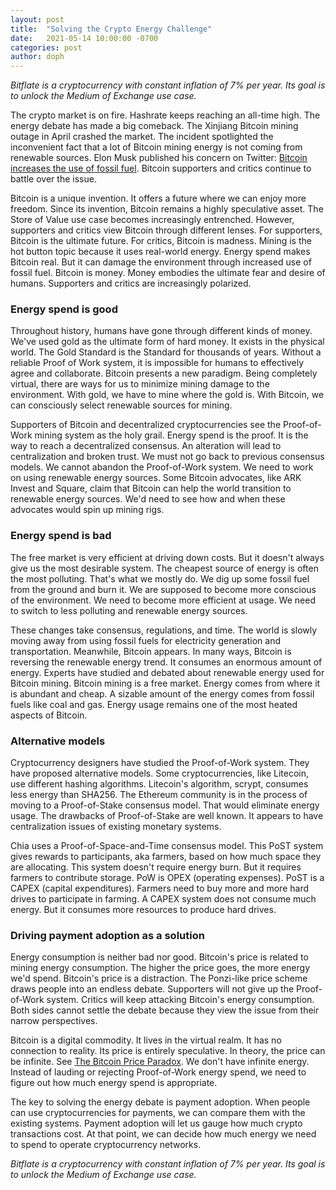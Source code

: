 ```yaml
---
layout: post
title:  "Solving the Crypto Energy Challenge"
date:   2021-05-14 10:00:00 -0700
categories: post
author: doph
---
```


*Bitflate is a cryptocurrency with constant inflation of 7% per year. Its goal is to unlock the Medium of Exchange use case.*

The crypto market is on fire. Hashrate keeps reaching an all-time high. The energy debate has made a big comeback. The Xinjiang Bitcoin mining outage in April crashed the market. The incident spotlighted the inconvenient fact that a lot of Bitcoin mining energy is not coming from renewable sources. Elon Musk published his concern on Twitter: [Bitcoin increases the use of fossil fuel](https://twitter.com/elonmusk/status/1392602041025843203). Bitcoin supporters and critics continue to battle over the issue.

Bitcoin is a unique invention. It offers a future where we can enjoy more freedom. Since its invention, Bitcoin remains a highly speculative asset. The Store of Value use case becomes increasingly entrenched. However, supporters and critics view Bitcoin through different lenses. For supporters, Bitcoin is the ultimate future. For critics, Bitcoin is madness. Mining is the hot button topic because it uses real-world energy. Energy spend makes Bitcoin real. But it can damage the environment through increased use of fossil fuel. Bitcoin is money. Money embodies the ultimate fear and desire of humans. Supporters and critics are increasingly polarized.

### Energy spend is good

Throughout history, humans have gone through different kinds of money. We've used gold as the ultimate form of hard money. It exists in the physical world. The Gold Standard is the Standard for thousands of years. Without a reliable Proof of Work system, it is impossible for humans to effectively agree and collaborate. Bitcoin presents a new paradigm. Being completely virtual, there are ways for us to minimize mining damage to the environment. With gold, we have to mine where the gold is. With Bitcoin, we can consciously select renewable sources for mining.

Supporters of Bitcoin and decentralized cryptocurrencies see the Proof-of-Work mining system as the holy grail. Energy spend is the proof. It is the way to reach a decentralized consensus. An alteration will lead to centralization and broken trust. We must not go back to previous consensus models. We cannot abandon the Proof-of-Work system. We need to work on using renewable energy sources. Some Bitcoin advocates, like ARK Invest and Square, claim that Bitcoin can help the world transition to renewable energy sources. We'd need to see how and when these advocates would spin up mining rigs.

### Energy spend is bad

The free market is very efficient at driving down costs. But it doesn't always give us the most desirable system. The cheapest source of energy is often the most polluting. That's what we mostly do. We dig up some fossil fuel from the ground and burn it. We are supposed to become more conscious of the environment. We need to become more efficient at usage. We need to switch to less polluting and renewable energy sources.

These changes take consensus, regulations, and time. The world is slowly moving away from using fossil fuels for electricity generation and transportation. Meanwhile, Bitcoin appears. In many ways, Bitcoin is reversing the renewable energy trend. It consumes an enormous amount of energy. Experts have studied and debated about renewable energy used for Bitcoin mining. Bitcoin mining is a free market. Energy comes from where it is abundant and cheap. A sizable amount of the energy comes from fossil fuels like coal and gas. Energy usage remains one of the most heated aspects of Bitcoin.

### Alternative models

Cryptocurrency designers have studied the Proof-of-Work system. They have proposed alternative models. Some cryptocurrencies, like Litecoin, use different hashing algorithms. Litecoin's algorithm, scrypt, consumes less energy than SHA256. The Ethereum community is in the process of moving to a Proof-of-Stake consensus model. That would eliminate energy usage. The drawbacks of Proof-of-Stake are well known. It appears to have centralization issues of existing monetary systems.

Chia uses a Proof-of-Space-and-Time consensus model. This PoST system gives rewards to participants, aka farmers, based on how much space they are allocating. This system doesn't require energy burn. But it requires farmers to contribute storage. PoW is OPEX (operating expenses). PoST is a CAPEX (capital expenditures). Farmers need to buy more and more hard drives to participate in farming. A CAPEX system does not consume much energy. But it consumes more resources to produce hard drives.

### Driving payment adoption as a solution

Energy consumption is neither bad nor good. Bitcoin's price is related to mining energy consumption. The higher the price goes, the more energy we'd spend. Bitcoin's price is a distraction. The Ponzi-like price scheme draws people into an endless debate. Supporters will not give up the Proof-of-Work system. Critics will keep attacking Bitcoin's energy consumption. Both sides cannot settle the debate because they view the issue from their narrow perspectives.

Bitcoin is a digital commodity. It lives in the virtual realm. It has no connection to reality. Its price is entirely speculative. In theory, the price can be infinite. See [The Bitcoin Price Paradox](https://bitflate.org/post/2021/02/05/the-bitcoin-price-paradox.html). We don't have infinite energy. Instead of lauding or rejecting Proof-of-Work energy spend, we need to figure out how much energy spend is appropriate.

The key to solving the energy debate is payment adoption. When people can use cryptocurrencies for payments, we can compare them with the existing systems. Payment adoption will let us gauge how much crypto transactions cost. At that point, we can decide how much energy we need to spend to operate cryptocurrency networks.

*Bitflate is a cryptocurrency with constant inflation of 7% per year. Its goal is to unlock the Medium of Exchange use case.*